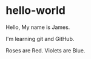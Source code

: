 # hello-world

Hello, My name is James.

I'm learning git and GitHub.


Roses are Red.
Violets are Blue.
